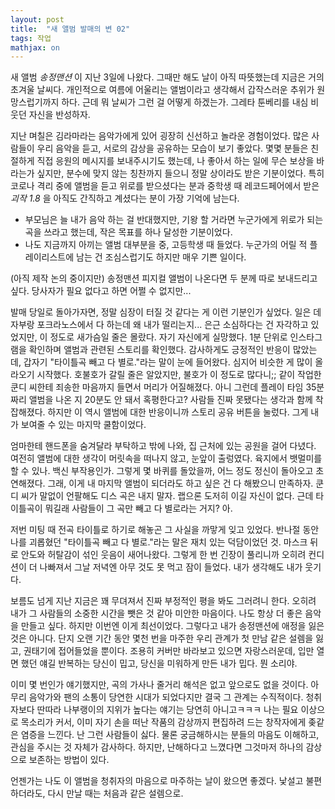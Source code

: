 ```yaml
---
layout: post
title:  "새 앨범 발매의 변 02"
tags: 작업
mathjax: on
---
```

새 앨범 _송정맨션_ 이 지난 3일에 나왔다. 그때만 해도 날이 아직 따뜻했는데 지금은 거의 초겨울 날씨다. 개인적으로 여름에 어울리는 앨범이라고 생각해서 갑작스러운 추위가 원망스럽기까지 하다.
근데 뭐 날씨가 그런 걸 어떻게 하겠는가. 그레타 툰베리를 내심 비웃던 자신을 반성하자.

지난 며칠은 김라마라는 음악가에게 있어 굉장히 신선하고 놀라운 경험이었다. 많은 사람들이 우리 음악을 듣고, 서로의 감상을 공유하는 모습이 보기 좋았다.
몇몇 분들은 친절하게 직접 응원의 메시지를 보내주시기도 했는데, 나 좋아서 하는 일에 무슨 보상을 바라는가 싶지만, 분수에 맞지 않는 칭찬까지 들으니 정말 상이라도 받은 기분이었다.
특히 코로나 격리 중에 앨범을 듣고 위로를 받으셨다는 분과 중학생 때 레코드페어에서 받은 _괴작 1.8_ 을 아직도 간직하고 계셨다는 분이 가장 기억에 남는다.

- 부모님은 늘 내가 음악 하는 걸 반대했지만, 기왕 할 거라면 누군가에게 위로가 되는 곡을 쓰라고 했는데, 작은 목표를 하나 달성한 기분이었다. 
- 나도 지금까지 아끼는 앨범 대부분을 중, 고등학생 때 들었다. 누군가의 어릴 적 플레이리스트에 남는 건 조심스럽기도 하지만 매우 기쁜 일이다. 

(아직 제작 논의 중이지만) 송정맨션 피지컬 앨범이 나온다면 두 분께 따로 보내드리고 싶다. 당사자가 필요 없다고 하면 어쩔 수 없지만...

발매 당일로 돌아가자면, 정말 심장이 터질 것 같다는 게 이런 기분인가 싶었다. 일은 데자부랑 포크라노스에서 다 하는데 왜 내가 떨리는지... 은근 소심하다는 건 자각하고 있었지만, 이 정도로 새가슴일
줄은 몰랐다. 자기 자신에게 실망했다. 1분 단위로 인스타그램을 확인하며 앨범과 관련된 스토리를 확인했다. 감사하게도 긍정적인 반응이 많았는데, 갑자기 "타이틀곡 빼고 다 별로."라는 말이 눈에 들어왔다.
심지어 비슷한 게 많이 올라오기 시작했다. 호불호가 갈릴 줄은 알았지만, 불호가 이 정도로 많다니;; 같이 작업한 쿤디 씨한테 죄송한 마음까지 들면서 머리가 어질해졌다.
아니 그런데 플레이 타임 35분짜리 앨범을 나온 지 20분도 안 돼서 혹평한다고? 사람들 진짜 못됐다는 생각과 함께 착잡해졌다. 하지만 이 역시 앨범에 대한 반응이니까 스토리 공유 버튼을 눌렀다. 그게
내가 보여줄 수 있는 마지막 쿨함이었다.

엄마한테 핸드폰을 숨겨달라 부탁하고 밖에 나와, 집 근처에 있는 공원을 걸어 다녔다. 여전히 앨범에 대한 생각이 머릿속을 떠나지 않고, 눈앞이 출렁였다. 육지에서 뱃멀미를 할 수 있나. 백신 부작용인가.
그렇게 몇 바퀴를 돌았을까, 어느 정도 정신이 돌아오고 초연해졌다. 그래, 이게 내 마지막 앨범이 되더라도 하고 싶은 건 다 해봤으니 만족하자. 쿤디 씨가 말없이 언팔해도 디스 곡은 내지 말자. 랩으론
도저히 이길 자신이 없다. 근데 타이틀곡이 뭐길래 사람들이 그 곡만 빼고 다 별로라는 거지? 아.

저번 미팅 때 전곡 타이틀로 하기로 해놓곤 그 사실을 까맣게 잊고 있었다. 반나절 동안 나를 괴롭혔던 "타이틀곡 빼고 다 별로."라는 말은 재치 있는 덕담이었던 것. 
마스크 뒤로 안도와 허탈감이 섞인 웃음이 새어나왔다. 그렇게 한 번 긴장이 풀리니까 오히려 컨디션이 더 나빠져서 그날 저녁엔 아무 것도 못 먹고 잠이 들었다. 내가 생각해도 내가 웃기다.

보름도 넘게 지난 지금은 꽤 무뎌져서 진짜 부정적인 평을 봐도 그러려니 한다. 오히려 내가 그 사람들의 소중한 시간을 뺏은 것 같아 미안한 마음이다. 나도 항상 더 좋은 음악을 만들고 싶다.
하지만 이번엔 이게 최선이었다. 그렇다고 내가 송정맨션에 애정을 잃은 것은 아니다. 단지 오랜 기간 동안 몇천 번을 마주한 우리 관계가 첫 만남 같은 설렘을 잃고, 권태기에 접어들었을 뿐이다.
조용히 커버만 바라보고 있으면 자랑스러운데, 입만 열면 했던 얘길 반복하는 당신이 밉고, 당신을 미워하게 만든 내가 밉다. 뭔 소리야.

이미 몇 번인가 얘기했지만, 곡의 가사나 줄거리 해석은 없고 앞으로도 없을 것이다.
아무리 음악가와 팬의 소통이 당연한 시대가 되었다지만 결국 그 관계는 수직적이다. 청취자보다 딴따라 나부랭이의 지위가 높다는 얘기는 당연히 아니고ㅋㅋㅋ
나는 필요 이상으로 목소리가 커서, 이미 자기 손을 떠난 작품의 감상까지 편집하려 드는 창작자에게 좆같은 염증을 느낀다. 난 그런 사람들이 싫다.
물론 궁금해하시는 분들의 마음도 이해하고, 관심을 주시는 것 자체가 감사하다. 하지만, 난해하다고 느꼈다면 그것마저 하나의 감상으로 보존하는 방법이 있다.

언젠가는 나도 이 앨범을 청취자의 마음으로 마주하는 날이 왔으면 좋겠다.
낯설고 불편하더라도, 다시 만날 때는 처음과 같은 설렘으로.
